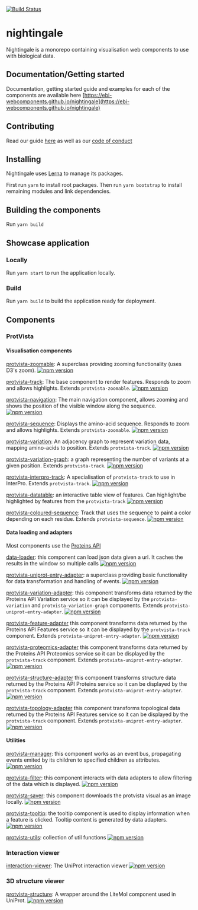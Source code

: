 [![Build Status](https://travis-ci.org/ebi-webcomponents/nightingale.svg?branch=master)](https://travis-ci.org/ebi-webcomponents/nightingale)

# nightingale

Nightingale is a monorepo containing visualisation web components to use with biological data.

## Documentation/Getting started

Documentation, getting started guide and examples for each of the components are available here [https://ebi-webcomponents.github.io/nightingale](https://ebi-webcomponents.github.io/nightingale)

## Contributing

Read our guide [here](/CONTRIBUTING.md) as well as our [code of conduct](/CODE_OF_CONDUCT.md)

## Installing

Nightingale uses [Lerna](https://lernajs.io/) to manage its packages.

First run `yarn` to install root packages. Then run `yarn bootstrap` to install remaining modules and link dependencies.

## Building the components

Run `yarn build`

## Showcase application

### Locally

Run `yarn start` to run the application locally.

### Build

Run `yarn build` to build the application ready for deployment.

## Components

### ProtVista

#### Visualisation components

[protvista-zoomable](packages/protvista-zoomable): A superclass providing zooming functionality (uses D3's zoom).
[![npm version](https://badge.fury.io/js/protvista-zoomable.svg)](https://badge.fury.io/js/protvista-zoomable)

[protvista-track](packages/protvista-track): The base component to render features. Responds to zoom and allows highlights. Extends `protvista-zoomable`.
[![npm version](https://badge.fury.io/js/protvista-track.svg)](https://badge.fury.io/js/protvista-track)

[protvista-navigation](packages/protvista-navigation): The main navigation component, allows zooming and shows the position of the visible window along the sequence.
[![npm version](https://badge.fury.io/js/protvista-navigation.svg)](https://badge.fury.io/js/protvista-navigation)

[protvista-sequence](packages/protvista-sequence): Displays the amino-acid sequence. Responds to zoom and allows highlights. Extends `protvista-zoomable`.
[![npm version](https://badge.fury.io/js/protvista-sequence.svg)](https://badge.fury.io/js/protvista-sequence)

[protvista-variation](packages/protvista-variation): An adjacency graph to represent variation data, mapping amino-acids to position. Extends `protvista-track`.
[![npm version](https://badge.fury.io/js/protvista-variation.svg)](https://badge.fury.io/js/protvista-variation)

[protvista-variation-graph](packages/protvista-variation-graph): a graph representing the number of variants at a given position. Extends `protvista-track`.
[![npm version](https://badge.fury.io/js/protvista-variation-graph.svg)](https://badge.fury.io/js/protvista-variation-graph)

[protvista-interpro-track](packages/protvista-interpro-track): A specialisation of `protvista-track` to use in InterPro. Extends `protvista-track`.
[![npm version](https://badge.fury.io/js/protvista-interpro-track.svg)](https://badge.fury.io/js/protvista-interpro-track)

[protvista-datatable](packages/protvista-datatable): an interactive table view of features. Can highlight/be highlighted by features from the `protvista-track`
[![npm version](https://badge.fury.io/js/protvista-datatable.svg)](https://badge.fury.io/js/protvista-datatable)

[protvista-coloured-sequence](packages/protvista-coloured-sequence): Track that uses the sequence to paint a color depending on each residue. Extends `protvista-sequence`.
[![npm version](https://badge.fury.io/js/protvista-coloured-sequence.svg)](https://badge.fury.io/js/protvista-coloured-sequence)

#### Data loading and adapters

Most components use the [Proteins API](https://www.ebi.ac.uk/proteins/api/doc/)

[data-loader](packages/data-loader): this component can load json data given a url. It caches the results in the window so multiple calls
[![npm version](https://badge.fury.io/js/data-loader.svg)](https://badge.fury.io/js/data-loader)

[protvista-uniprot-entry-adapter](packages/protvista-uniprot-entry-adapter): a superclass providing basic functionality for data transformation and handling of events.
[![npm version](https://badge.fury.io/js/protvista-uniprot-entry-adapter.svg)](https://badge.fury.io/js/protvista-uniprot-entry-adapter)

[protvista-variation-adapter](packages/protvista-variation-adapter): this component transforms data returned by the Proteins API Variation service so it can be displayed by the `protvista-variation` and `protvista-variation-graph` components. Extends `protvista-uniprot-entry-adapter`.
[![npm version](https://badge.fury.io/js/protvista-variation-adapter.svg)](https://badge.fury.io/js/protvista-variation-adapter)

[protvista-feature-adapter](packages/protvista-feature-adapter) this component transforms data returned by the Proteins API Features service so it can be displayed by the `protvista-track` component. Extends `protvista-uniprot-entry-adapter`.
[![npm version](https://badge.fury.io/js/protvista-feature-adapter.svg)](https://badge.fury.io/js/protvista-feature-adapter)

[protvista-proteomics-adapter](packages/protvista-proteomics-adapter) this component transforms data returned by the Proteins API Proteomics service so it can be displayed by the `protvista-track` component. Extends `protvista-uniprot-entry-adapter`.
[![npm version](https://badge.fury.io/js/protvista-proteomics-adapter.svg)](https://badge.fury.io/js/protvista-proteomics-adapter)

[protvista-structure-adapter](packages/protvista-structure-adapter) this component transforms structure data returned by the Proteins API Proteins service so it can be displayed by the `protvista-track` component. Extends `protvista-uniprot-entry-adapter`.
[![npm version](https://badge.fury.io/js/protvista-structure-adapter.svg)](https://badge.fury.io/js/protvista-structure-adapter)

[protvista-topology-adapter](packages/protvista-topology-adapter) this component transforms topological data returned by the Proteins API Features service so it can be displayed by the `protvista-track` component. Extends `protvista-uniprot-entry-adapter`.
[![npm version](https://badge.fury.io/js/protvista-topology-adapter.svg)](https://badge.fury.io/js/protvista-topology-adapter)

#### Utilities

[protvista-manager](packages/protvista-manager): this component works as an event bus, propagating events emited by its children to specified children as attributes.
[![npm version](https://badge.fury.io/js/protvista-manager.svg)](https://badge.fury.io/js/protvista-manager)

[protvista-filter](packages/protvista-filter): this component interacts with data adapters to allow filtering of the data which is displayed.
[![npm version](https://badge.fury.io/js/protvista-filter.svg)](https://badge.fury.io/js/protvista-filter)

[protvista-saver](packages/protvista-saver): this component downloads the protvista visual as an image locally.
[![npm version](https://badge.fury.io/js/protvista-saver.svg)](https://badge.fury.io/js/protvista-saver)

[protvista-tooltip](packages/protvista-tooltip): the tooltip component is used to display information when a feature is clicked. Tooltip content is generated by data adapters.
[![npm version](https://badge.fury.io/js/protvista-tooltip.svg)](https://badge.fury.io/js/protvista-tooltip)

[protvista-utils](packages/protvista-utils): collection of util functions
[![npm version](https://badge.fury.io/js/protvista-utils.svg)](https://badge.fury.io/js/protvista-utils)

### Interaction viewer

[interaction-viewer](packages/interaction-viewer): The UniProt interaction viewer
[![npm version](https://badge.fury.io/js/interaction-viewer.svg)](https://badge.fury.io/js/interaction-viewer)

### 3D structure viewer

[protvista-structure](packages/protvista-structure): A wrapper around the LiteMol component used in UniProt.
[![npm version](https://badge.fury.io/js/protvista-structure.svg)](https://badge.fury.io/js/protvista-structure)
